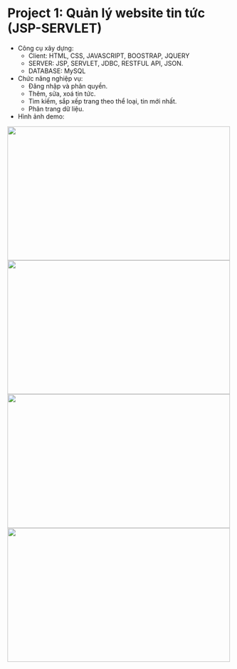 # Project 1: Quản lý website tin tức (JSP-SERVLET)
  - Công cụ xây dựng:
    + Client: HTML, CSS, JAVASCRIPT, BOOSTRAP, JQUERY
    + SERVER: JSP, SERVLET, JDBC, RESTFUL API, JSON.
    + DATABASE: MySQL
  - Chức năng nghiệp vụ:
    + Đăng nhập và phân quyền.
    + Thêm, sửa, xoá tin tức.
    + Tìm kiếm, sắp xếp trang theo thể loại, tin mới nhất.
    + Phân trang dữ liệu.
  - Hình ảnh demo:

<img src="https://user-images.githubusercontent.com/73806593/113849570-d8675680-97c3-11eb-8856-f8717aa05dec.PNG" width="500px" height = "300px"></img>
<img src="https://user-images.githubusercontent.com/73806593/113850476-b6ba9f00-97c4-11eb-8fd3-185b6e80238c.PNG" width="500px" height = "300px"></img>
<img src="https://user-images.githubusercontent.com/73806593/113850684-ea95c480-97c4-11eb-8169-f2cf6498b6fc.PNG" width="500px" height = "300px"></img>
<img src="https://user-images.githubusercontent.com/73806593/113851626-e4541800-97c5-11eb-9f1b-8dd10ac85547.PNG" width="500px" height = "300px"></img>

